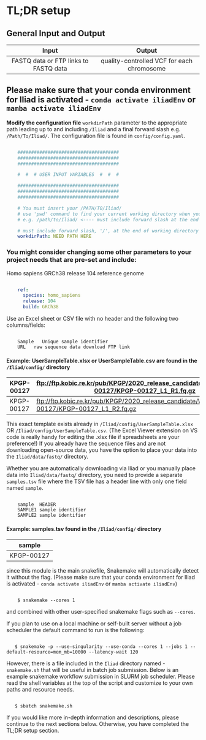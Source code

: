 # TL;DR setup


## General Input and Output

| Input                                 | Output                                     |
|:-------------------------------------:|:------------------------------------------:|
| FASTQ data or FTP links to FASTQ data | quality-controlled VCF for each chromosome |


## **Please make sure that your conda environment for Iliad is activated** - ``conda activate iliadEnv`` or ``mamba activate iliadEnv``

**Modify the configuration file** ``workdirPath`` parameter to the appropriate path leading up to and including ``/Iliad`` and a final forward slash e.g. ``/Path/To/Iliad/``. 
The configuration file is found in ``config/config.yaml``.

```yaml

    #####################################
    #####################################
    #####################################

    #  #  # USER INPUT VARIABLES  #  #  #

    #####################################
    #####################################
    #####################################

    # You must insert your /PATH/TO/Iliad/
    # use 'pwd' command to find your current working directory when you are inside of Iliad directory
    # e.g. /path/to/Iliad/ <---- must include forward slash at the end of working directory path

    # must include forward slash, '/', at the end of working directory path
    workdirPath: NEED PATH HERE
```

### You might consider changing some other parameters to your project needs that are pre-set and include:

Homo sapiens GRCh38 release 104 reference genome

```yaml

    ref:
      species: homo_sapiens
      release: 104
      build: GRCh38
```

Use an Excel sheet or CSV file with no header and the following two columns/fields:

```console

    Sample   Unique sample identifier
    URL   raw sequence data download FTP link
```

#### Example: **UserSampleTable.xlsx** or **UserSampleTable.csv** are found in the ``/Iliad/config/`` directory

| KPGP-00127 | ftp://ftp.kobic.re.kr/pub/KPGP/2020_release_candidate/WGS_SR/KPGP-00127/KPGP-00127_L1_R1.fq.gz |
| --- | --- |
| KPGP-00127 | ftp://ftp.kobic.re.kr/pub/KPGP/2020_release_candidate/WGS_SR/KPGP-00127/KPGP-00127_L1_R2.fq.gz |

This exact template exists already in ``/Iliad/config/UserSampleTable.xlsx`` OR ``/Iliad/config/UserSampleTable.csv``. (The Excel Viewer extension on VS code is really handy for editing the .xlsx file if spreadsheets are your preference!)
If you already have the sequence files and are not downloading open-source data, you have the option to place your data into the ``Iliad/data/fastq/`` directory.

Whether you are automatically downloading via Iliad or you manually place data into ``Iliad/data/fastq/`` directory,
you need to provide a separate ``samples.tsv`` file where the TSV file has a header line with only one field named ``sample``.

```console

    sample  HEADER
    SAMPLE1 sample identifier
    SAMPLE2 sample identifier
```

#### Example: **samples.tsv** found in the ``/Iliad/config/`` directory

| sample |
| --- |
| KPGP-00127 |

since this module is the main snakefile, Snakemake will automatically detect it without the flag. 
(Please make sure that your conda environment for Iliad is activated - ``conda activate iliadEnv`` or ``mamba activate iliadEnv``)

```console

    $ snakemake --cores 1
```

and combined with other user-specified snakemake flags such as ``--cores``.

If you plan to use on a local machine or self-built server without a job scheduler the default command to run is the following:

```console

   $ snakemake -p --use-singularity --use-conda --cores 1 --jobs 1 --default-resource=mem_mb=10000 --latency-wait 120
```

However, there is a file included in the ``Iliad`` directory named - ``snakemake.sh`` that will be useful in batch job submission. 
Below is an example snakemake workflow submission in SLURM job scheduler. 
Please read the shell variables at the top of the script and customize to your own paths and resource needs.

```console

   $ sbatch snakemake.sh
```

If you would like more in-depth information and descriptions, please continue to the next sections below. 
Otherwise, you have completed the TL;DR setup section.